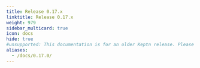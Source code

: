 ```yaml
---
title: Release 0.17.x
linktitle: Release 0.17.x
weight: 979
sidebar_multicard: true
icon: docs
hide: true
#unsupported: This documentation is for an older Keptn release. Please consider the newest one when working with the latest Keptn.
aliases:
  - /docs/0.17.0/
---
```

